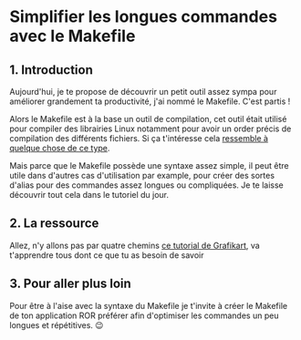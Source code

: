 # Simplifier les longues commandes avec le Makefile

## 1. Introduction
Aujourd'hui, je te propose de découvrir un petit outil assez sympa pour améliorer grandement ta productivité, j'ai nommé le Makefile. C'est partis ! 

Alors le Makefile est à la base un outil de compilation, cet outil était utilisé pour compiler des librairies Linux
notamment pour avoir un order précis de compilation des différents fichiers.
Si ça t'intéresse cela [ressemble à quelque chose de ce type](https://www.oreilly.com/library/view/c-cookbook/0596007612/ch01s17.html).

Mais parce que le Makefile possède une syntaxe assez simple, il peut être utile dans d'autres cas d'utilisation 
par example, pour créer des sortes d'alias pour des commandes assez longues ou compliquées.
Je te laisse découvrir tout cela dans le tutoriel du jour.

## 2. La ressource

Allez, n'y allons pas par quatre chemins [ce tutorial de Grafikart](https://www.youtube.com/watch?v=2VV9FAQWHdw), va t'apprendre tous dont ce que tu as besoin de savoir

## 3. Pour aller plus loin
Pour être à l'aise avec la syntaxe du Makefile je t'invite à créer le Makefile de ton application ROR préférer afin d'optimiser les commandes un peu longues et répétitives. 😉
